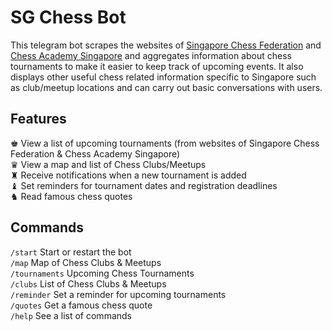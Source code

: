 # SG Chess Bot
This telegram bot scrapes the websites of [Singapore Chess Federation](https://www.singaporechess.org.sg/) and [Chess Academy Singapore](https://chessacademysg.com/) and aggregates information about chess tournaments to make it easier to keep track of upcoming events. It also displays other useful chess related information specific to Singapore such as club/meetup locations and can carry out basic conversations with users.
## Features
♚ View a list of upcoming tournaments (from websites of Singapore Chess Federation & Chess Academy Singapore)  
♛ View a map and list of Chess Clubs/Meetups  
♜ Receive notifications when a new tournament is added  
♝ Set reminders for tournament dates and registration deadlines  
♞ Read famous chess quotes  

## Commands
`/start`  Start or restart the bot  
`/map`  Map of Chess Clubs & Meetups  
`/tournaments`  Upcoming Chess Tournaments  
`/clubs`  List of Chess Clubs & Meetups  
`/reminder`  Set a reminder for upcoming tournaments  
`/quotes`  Get a famous chess quote  
`/help`  See a list of commands  

